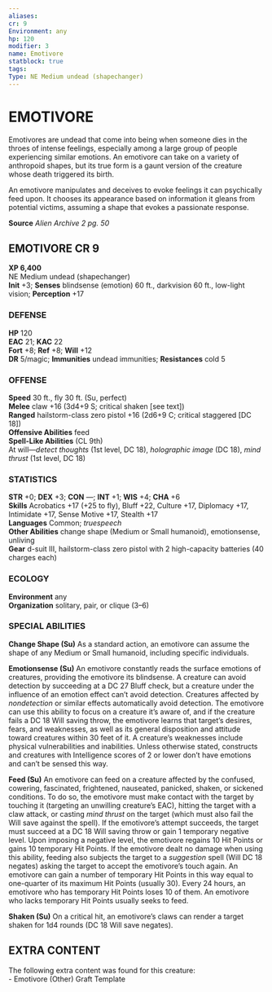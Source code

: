 ```yaml
---
aliases: 
cr: 9
Environment: any
hp: 120
modifier: 3
name: Emotivore
statblock: true
tags: 
Type: NE Medium undead (shapechanger)  
---
```

# EMOTIVORE
Emotivores are undead that come into being when someone dies in the throes of intense feelings, especially among a large group of people experiencing similar emotions. An emotivore can take on a variety of anthropoid shapes, but its true form is a gaunt version of the creature whose death triggered its birth.

An emotivore manipulates and deceives to evoke feelings it can psychically feed upon. It chooses its appearance based on information it gleans from potential victims, assuming a shape that evokes a passionate response.

**Source** _Alien Archive 2 pg. 50_

## EMOTIVORE CR 9

**XP 6,400**  
NE Medium undead (shapechanger)  
**Init** +3; **Senses** blindsense (emotion) 60 ft., darkvision 60 ft., low-light vision; **Perception** +17  

### DEFENSE

**HP** 120  
**EAC** 21; **KAC** 22  
**Fort** +8; **Ref** +8; **Will** +12  
**DR** 5/magic; **Immunities** undead immunities; **Resistances** cold 5  

### OFFENSE

**Speed** 30 ft., fly 30 ft. (Su, perfect)  
**Melee** claw +16 (3d4+9 S; critical shaken \[see text\])  
**Ranged** hailstorm-class zero pistol +16 (2d6+9 C; critical staggered \[DC 18\])  
**Offensive Abilities** feed  
**Spell-Like Abilities** (CL 9th)  
At will—_detect thoughts_ (1st level, DC 18), _holographic image_ (DC 18), _mind thrust_ (1st level, DC 18)

### STATISTICS

**STR** +0; **DEX** +3; **CON** —; **INT** +1; **WIS** +4; **CHA** +6  
**Skills** Acrobatics +17 (+25 to fly), Bluff +22, Culture +17, Diplomacy +17, Intimidate +17, Sense Motive +17, Stealth +17  
**Languages** Common; _truespeech_  
**Other Abilities** change shape (Medium or Small humanoid), emotionsense, unliving  
**Gear** d-suit III, hailstorm-class zero pistol with 2 high-capacity batteries (40 charges each)

### ECOLOGY

**Environment** any  
**Organization** solitary, pair, or clique (3–6)

### SPECIAL ABILITIES

**Change Shape (Su)** As a standard action, an emotivore can assume the shape of any Medium or Small humanoid, including specific individuals.

**Emotionsense (Su)** An emotivore constantly reads the surface emotions of creatures, providing the emotivore its blindsense. A creature can avoid detection by succeeding at a DC 27 Bluff check, but a creature under the influence of an emotion effect can’t avoid detection. Creatures affected by _nondetection_ or similar effects automatically avoid detection. The emotivore can use this ability to focus on a creature it’s aware of, and if the creature fails a DC 18 Will saving throw, the emotivore learns that target’s desires, fears, and weaknesses, as well as its general disposition and attitude toward creatures within 30 feet of it. A creature’s weaknesses include physical vulnerabilities and inabilities. Unless otherwise stated, constructs and creatures with Intelligence scores of 2 or lower don’t have emotions and can’t be sensed this way.

**Feed (Su)** An emotivore can feed on a creature affected by the confused, cowering, fascinated, frightened, nauseated, panicked, shaken, or sickened conditions. To do so, the emotivore must make contact with the target by touching it (targeting an unwilling creature’s EAC), hitting the target with a claw attack, or casting _mind thrust_ on the target (which must also fail the Will save against the spell). If the emotivore’s attempt succeeds, the target must succeed at a DC 18 Will saving throw or gain 1 temporary negative level. Upon imposing a negative level, the emotivore regains 10 Hit Points or gains 10 temporary Hit Points. If the emotivore dealt no damage when using this ability, feeding also subjects the target to a _suggestion_ spell (Will DC 18 negates) asking the target to accept the emotivore’s touch again. An emotivore can gain a number of temporary Hit Points in this way equal to one-quarter of its maximum Hit Points (usually 30). Every 24 hours, an emotivore who has temporary Hit Points loses 10 of them. An emotivore who lacks temporary Hit Points usually seeks to feed.

**Shaken (Su)** On a critical hit, an emotivore’s claws can render a target shaken for 1d4 rounds (DC 18 Will save negates).

## EXTRA CONTENT

The following extra content was found for this creature:  
\- Emotivore (Other) Graft Template
